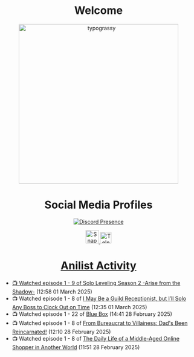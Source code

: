 <div align="center">

# Welcome
<a href="https://github.com/kawarimidoll/typograssy">
    <img alt="typograssy" src="https://typograssy.deno.dev/api?text=%E3%82%88%E3%81%86%E3%81%93%E3%81%9D%E3%81%BF%E3%81%AA%E3%81%95%E3%82%93%20-%20Sheby--&&l0=none&l1=82d9d0&l2=027353&l3=038c4c&l4=01402e&bg=none&frame=none&speed=100&comment=" width="421.99">
</a>

</div>

<div align="center">

# Social Media Profiles

[![Discord Presence](https://lanyard.cnrad.dev/api/612532963938271232)](https://discord.com/users/612532963938271232)


<a href="https://www.snapchat.com/add/a.sheby" title="Snapchat Profile">
    <img src="https://www.freepnglogos.com/uploads/snapchat-logo-png-0.png" width="35" alt="Snapchat Logo" />


<a href="https://t.me/ASheby" title="Telegram Profile">
    <img src="https://www.freepnglogos.com/uploads/telegram-logo-png-0.png" width="30" alt="Telegram Logo" />


</div>

<div align="center">

# Anilist Activity

</div>

<!-- ANILIST_ACTIVITY:start -->

-   📺 Watched episode 1 - 9 of [Solo Leveling Season 2 -Arise from the Shadow-](https://anilist.co/anime/176496) (12:58 01 March 2025)
-   📺 Watched episode 1 - 8 of [I May Be a Guild Receptionist, but I’ll Solo Any Boss to Clock Out on Time](https://anilist.co/anime/167143) (12:35 01 March 2025)
-   📺 Watched episode 1 - 22 of [Blue Box](https://anilist.co/anime/170942) (14:41 28 February 2025)
-   📺 Watched episode 1 - 8 of [From Bureaucrat to Villainess: Dad's Been Reincarnated!](https://anilist.co/anime/172453) (12:10 28 February 2025)
-   📺 Watched episode 1 - 8 of [The Daily Life of a Middle-Aged Online Shopper in Another World](https://anilist.co/anime/180292) (11:51 28 February 2025)

<!-- ANILIST_ACTIVITY:end -->
